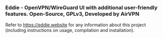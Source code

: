 ### Eddie - OpenVPN/WireGuard UI with additional user-friendly features. Open-Source, GPLv3, Developed by AirVPN

Refer to https://eddie.website for any information about this project (including instructions on usage, compilation and installation).